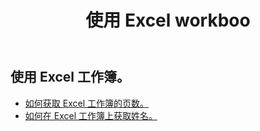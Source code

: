 ﻿---
title: 使用 Excel workboo
second_title: Aspose.Cells Cloud Documen
linktitle: 葛
type: docs
url: /zh/workbook/get/
keywords: Working with getting on an Excel workbook
description: Aspose.Cells Cloud REST API 支持使用 Excel 工作簿。 SDK支持多种开发语言。它们包括 Android、C#、Go、Java、NodeJS、Perl、PHP、Python、Ruby 和 swift
weight: 100
---
## 使用 Excel 工作簿。

- [如何获取 Excel 工作簿的页数。](/cells/zh/workbook/get/page-count/)
- [如何在 Excel 工作簿上获取姓名。](/cells/zh/workbook/get/names/)
